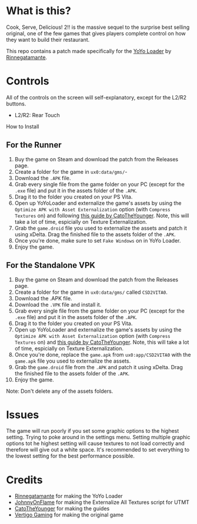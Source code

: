 # What is this?
Cook, Serve, Delicious! 2!! is the massive sequel to the surprise best selling original, one of the few games that gives players complete control on how they want to build their restaurant. 

This repo contains a patch made specifically for the [YoYo Loader](https://github.com/Rinnegatamante/yoyoloader_vita) by [Rinnegatamante](https://github.com/Rinnegatamante).

# Controls
All of the controls on the screen will self-explanatory, except for the L2/R2 buttons.
- L2/R2: Rear Touch

 How to Install
## For the Runner
1. Buy the game on Steam and download the patch from the Releases page.
2. Create a folder for the game in ``ux0:data/gms/``-
3. Download the `.APK` file.
4. Grab every single file from the game folder on your PC (except for the `.exe` file) and put it in the assets folder of the `.APK`.
5. Drag it to the folder you created on your PS Vita.
6. Open up YoYoLoader and externalize the game's assets by using the `Optimize APK with Asset Externalization` option (with `Compress Textures` on) and following [this guide by CatoTheYounger](https://gist.github.com/CatoTheYounger97/ddc2dd4ec459212466ea6f9887bc764b). Note, this will take a lot of time, espicially on Texture Externalization.
7. Grab the `game.droid` file you used to externalize the assets and patch it using xDelta. Drag the finished file to the assets folder of the `.APK`.
8. Once you're done, make sure to set `Fake Windows` on in YoYo Loader.
9. Enjoy the game.

## For the Standalone VPK

1. Buy the game on Steam and download the patch from the Releases page.
2. Create a folder for the game in ``ux0:data/gms/`` called `CSD2VITA0`.
3. Download the .APK file.
4. Download the `.VPK` file and install it.
5. Grab every single file from the game folder on your PC (except for the `.exe` file) and put it in the assets folder of the `.APK`.
6. Drag it to the folder you created on your PS Vita.
7. Open up YoYoLoader and externalize the game's assets by using the `Optimize APK with Asset Externalization` option (with `Compress Textures` on) and [this guide by CatoTheYounger](https://gist.github.com/CatoTheYounger97/ddc2dd4ec459212466ea6f9887bc764b). Note, this will take a lot of time, espicially on Texture Externalization.
8. Once you're done, replace the `game.apk` from `ux0:app/CSD2VITA0` with the `game.apk` file you used to externalize the assets.
9. Grab the `game.droid` file from the `.APK` and patch it using xDelta. Drag the finished file to the assets folder of the `.APK`.
10. Enjoy the game.

Note: Don't delete any of the assets folders.

# Issues
The game will run poorly if you set some graphic options to the highest setting. Trying to poke around in the settings menu.
Setting multiple graphic options tot he highest setting will cause textures to not load correctly and therefore will give out a white space.
It's recommended to set everything to the lowest setting for the best performance possible.

# Credits
- [Rinnegatamante](https://github.com/Rinnegatamante) for making the YoYo Loader
- [JohnnyOnFlame](https://github.com/JohnnyonFlame) for making the Externalize All Textures script for UTMT
- [CatoTheYounger](https://gist.github.com/CatoTheYounger97) for making the guides
- [Vertigo Gaming](https://vertigo-games.com) for making the original game
